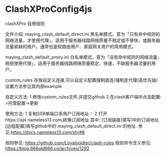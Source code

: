 # ClashXProConfig4js

clashXPro 自用规则

文件介绍:
maying_clash_default_direct.ini
黑名单模式，意为「只有命中规则的网络流量，才使用代理」，适用于服务器线路网络质量不稳定或不够快，或服务器流量紧缺的用户。通常也是软路由用户、家庭网关用户的常用模式。


maying_clash_default_proxy.ini
白名单模式，意为「没有命中规则的网络流量，统统使用代理」，适用于服务器线路网络质量稳定、快速，不缺服务器流量的用户。

custom_rules
存放自定义连接,可以自定义配置强制直连/强制走代理(高优先级)
设置方法参见其内部example

自定义方法:
1.修改custom_rules文件,并提交github
2.在clash客户端中点击配置->托管配置->更新


使用方法:
1.复制SSR单端口多用户订阅地址：
2.打开https://api.nameless13.com,转换订阅地址
其中:
[订阅链接]填写1中的订阅地址
[远程配置]填写github中的 maying_clash_default_direct.ini 的地址.
参见:https://docs.nameless13.com/shr#8

规则参见:
https://github.com/Loyalsoldier/clash-rules
规则命令含义参见:
https://blog.666old666.cn/archives/1292


